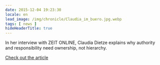 ```yaml
---
date: 2015-12-04 19:23:30
locale: en
lead_image: /img/chronicle/Claudia_im_buero.jpg.webp
tags: [ news ]
hideHeaderTitle: true
---
```


In her interview with ZEIT ONLINE, Claudia Dietze explains why authority and responsibility need ownership, not hierarchy.

[Check out the article](http://www.zeit.de/karriere/beruf/2015-12/mitarbeiterfuehrung-hierarchie-autoritaet)


